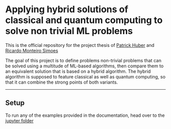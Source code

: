 
# Applying hybrid solutions of classical and quantum computing to solve non trivial ML problems

This is the official repository for the project thesis of [Patrick Huber](https://github.com/22phuber) and [Ricardo Monteiro Simoes](https://github.com/RicardoMonteiroSimoes)

The goal of this project is to define problems non-trivial problems that can be solved using a multitude of ML-based algorithms, then compare them to an equivalent solution that is based on a hybrid algorithm. The hybrid algorithm is supposed to feature classical as well as quantum computing, so that it can combine the strong points of both variants.

---

## Setup

To run any of the examples provided in the documentation, head over to the [jupyter folder](https://github.com/RicardoMonteiroSimoes/ZHAW_PAHS212/tree/main/jupyter)
